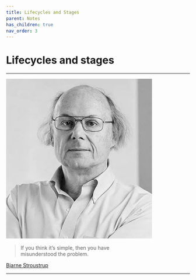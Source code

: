 ```yaml
---
title: Lifecycles and Stages
parent: Notes
has_children: true
nav_order: 3
---
```


# Lifecycles and stages

<hr class="splash">

![Bjarne Stroustrup](../../images/people/bjarne_stroustrup.png)

<blockquote class="pretty"><span>
If you think it’s simple, then you have <br>misunderstood the problem.
</span></blockquote>
<p class="attribution"><a href="https://en.wikipedia.org/wiki/Bjarne_Stroustrup">Bjarne Stroustrup</a></p>

<hr class="splash">

